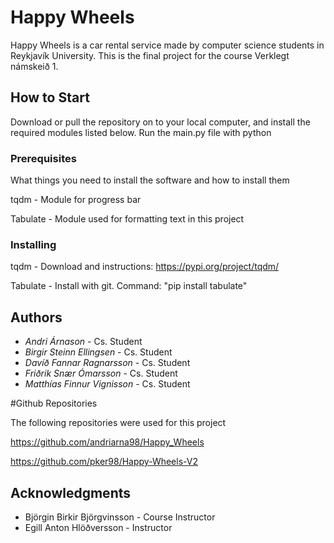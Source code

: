 # Happy Wheels

Happy Wheels is a car rental service made by computer science students in Reykjavík University. This is the final project for the course Verklegt námskeið 1.

## How to Start

Download or pull the repository on to your local computer, and install the required modules listed below.
Run the main.py file with python

### Prerequisites

What things you need to install the software and how to install them

tqdm - Module for progress bar 

Tabulate - Module used for formatting text in this project


### Installing

tqdm - Download and instructions:
https://pypi.org/project/tqdm/

Tabulate - Install with git. Command:
"pip install tabulate"

## Authors

* *Andri Árnason* - Cs. Student 
* *Birgir Steinn Ellingsen* - Cs. Student
* *Davíð Fannar Ragnarsson* - Cs. Student
* *Friðrik Snær Ómarsson* - Cs. Student
* *Matthías Finnur Vignisson* - Cs. Student

#Github Repositories

The following repositories were used for this project

https://github.com/andriarna98/Happy_Wheels

https://github.com/pker98/Happy-Wheels-V2



## Acknowledgments
* Björgin Birkir Björgvinsson - Course Instructor
* Egill Anton Hlöðversson - Instructor
